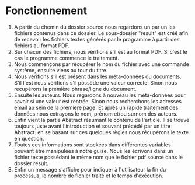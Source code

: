 # Fonctionnement

1. A partir du chemin du dossier source nous regardons un par un les fichiers contenus dans ce dossier. Le sous-dossier "result" est créé afin de recevoir les fichiers textes générés par le programme à partir des fichiers au format PDF.
2. Sur chacun des fichiers, nous vérifions s'il est au format PDF. Si c'est le cas le programme commence le traitement.
3. Nous commençons par récupérer le nom du fichier avec une commande système, ensuite viens au tour du titre.
4. Nous vérifions s'il est présent dans les méta-données du documents. S'il l'est nous vérifions s'il possède une valeur correcte. Sinon nous récupérons la première phrase/ligne du document.
5. Ensuite les auteurs. Nous regardons à nouveau les méta-données pour savoir si une valeur est rentrée. Sinon nous recherchons les adresses email au sein de la première page. Et après un rapide traitement des données nous extrayons le nom, prénom et/ou surnom des auteurs.
6. Enfin vient la partie Abstract résumant le contenu de l'article. Il se trouve toujours juste avant l'introduction et souvant précédé par un titre Abstract. en se basant sur ces quelques règles nous récupérons le texte en question.
7. Toutes ces informations sont stockées dans différentes variables pouvant être manipulées à notre guise. Nous les écrivons dans un fichier texte possédant le même nom que le fichier pdf source dans le dossier result.
8. Enfin un message s'affiche pour indiquer à l'utilisateur la fin du processus, le nombre de fichier traité et le temps d'exécution.